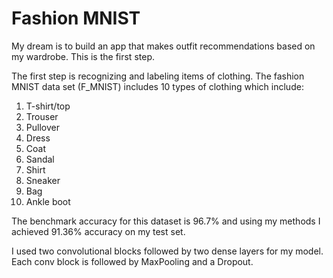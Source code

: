 # Fashion MNIST

My dream is to build an app that makes outfit recommendations based on my wardrobe. This is the first step.


The first step is recognizing and labeling items of clothing. The fashion MNIST data set (F_MNIST) includes 10 types of clothing which include: 
1. T-shirt/top 
2. Trouser
3. Pullover
4. Dress
5. Coat
6. Sandal
7. Shirt
8. Sneaker
9. Bag
10. Ankle boot

The benchmark accuracy for this dataset is 96.7% and using my methods I achieved 91.36% accuracy on my test set.

I used two convolutional blocks followed by two dense layers for my model. Each conv block is followed by MaxPooling and a Dropout.
